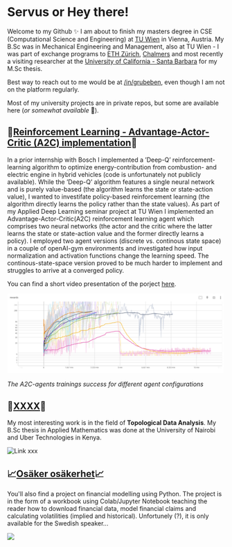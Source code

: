 # Servus or Hey there!

Welcome to my Github ✨
I am about to finish my masters degree in CSE (Computational Science and Engineering) at [TU Wien](https://www.tuwien.at/) in Vienna, Austria. My B.Sc was in Mechanical Engineering and Management, also at TU Wien - I was part of exchange programs to [ETH Zürich](https://www.ethz.ch/), [Chalmers](https://www.chalmers.se/) and most recently a visiting researcher at the [University of California - Santa Barbara](https://www.ucsb.edu/) for my M.Sc thesis. 

Best way to reach out to me would be at [/in/grubeben](https://www.linkedin.com/in/benjamin-gruber-4817781a1/), even though I am not on the platform regularly.

Most of my university projects are in private repos, but some are available here (_or somewhat available_ 🍳).

## 🤖[Reinforcement Learning - Advantage-Actor-Critic (A2C) implementation](https://github.com/grubeben/194.077-Applied-Deep-Learning)🤖

In a prior internship with Bosch I implemented a ’Deep-Q’ reinforcement-learning algorithm to optimize energy-contribution from combustion- and electric engine in hybrid vehicles (code is unfortunately not publicly available). While the ’Deep-Q’ algorithm features a single neural network and is purely value-based (the algorithm learns the state or state-action value), I wanted to investifate policy-based reinforcement learning (the algorithm directly learns the policy rather than the state values). As part of my Applied Deep Learning seminar project at TU Wien I implemented an Advantage-Actor-Critic(A2C) reinforcement learning agent which comprises two neural networks (the actor and the critic where the latter learns the state or state-action value and the former directly learns a policy). I employed two agent versions (discrete vs. continous state space) in a couple of openAI-gym environments and investigated how input normalization and activation functions change the learning speed. The continous-state-space version proved to be much harder to implement and struggles to arrive at a converged policy.

You can find a short video presentation of the porject [here](https://www.youtube.com/watch?v=bbEv1J6oSts).

<img src="https://github.com/grubeben/194.077-Applied-Deep-Learning/blob/main/obs-samples/rewards_over_time_a2c_discrete.PNG?raw=true" width="500">

_The A2C-agents trainings success for different agent configurations_

## 🚕[XXXX](https://github.com/grubeben/grubeben)🚕
My most interesting work is in the field of **Topological Data Analysis**.
My B.Sc thesis in Applied Mathematics was done at the University of Nairobi and Uber Technologies in Kenya.

![Link xxx](https://github.com/grubeben/xxx.png?raw=true "Barcoding Nairobi")


## 📈[Osäker osäkerhet](https://github.com/EricBojs/Osaker-osakerhet)📈
You'll also find a project on financial modelling using Python. The project is in the form of a workbook using Colab/Jupyter Notebook teaching the reader how to download financial data, model financial claims and calculating volatilities (implied and historical). Unfortunely (?), it is only available for the Swedish speaker...

<img src="https://github.com/grubeben/xxx.png?raw=true" width="500">


<!--
**grubeben/grubeben** is a ✨ _special_ ✨ repository because its `README.md` (this file) appears on your GitHub profile.

Here are some ideas to get you started:

- 🔭 I’m currently working on ...
- 🌱 I’m currently learning ...
- 👯 I’m looking to collaborate on ...
- 🤔 I’m looking for help with ...
- 💬 Ask me about ...
- 📫 How to reach me: ...
- 😄 Pronouns: ...
- ⚡ Fun fact: ...
-->
